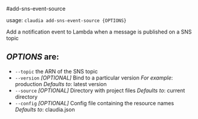 #add-sns-event-source

usage: `claudia add-sns-event-source {OPTIONS}`

Add a notification event to Lambda when a message is published on a SNS topic

## _OPTIONS_ are:

*  `--topic` the ARN of the SNS topic
*  `--version` _[OPTIONAL]_ Bind to a particular version
  _For example_: production
  _Defaults to_: latest version
*  `--source` _[OPTIONAL]_ Directory with project files
  _Defaults to_: current directory
*  `--config` _[OPTIONAL]_ Config file containing the resource names
  _Defaults to_: claudia.json
